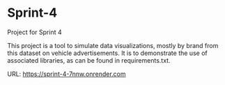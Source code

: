 # Sprint-4
Project for Sprint 4

This project is a tool to simulate data visualizations, mostly by brand from this dataset on vehicle advertisements. It is to demonstrate the use of associated libraries, as can be found in requirements.txt. 

URL: https://sprint-4-7nnw.onrender.com
